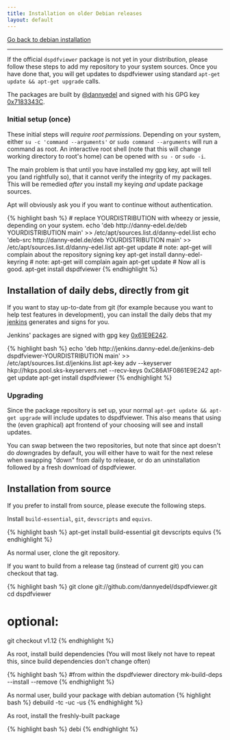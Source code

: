```yaml
---
title: Installation on older Debian releases
layout: default
---
```


[Go back to debian installation](/installation/debian.html)

-----

If the official `dspdfviewer` package is not yet in your distribution,
please follow these steps to add my repository to your system sources.
Once you have done that, you will get updates to dspdfviewer using
<span class="root">
standard `apt-get update && apt-get upgrade` calls.
</span>

The packages are built by [@dannyedel] and signed with his GPG key
[0x7183343C].

[@dannyedel]: https://github.com/dannyedel
[0x7183343C]: https://sks-keyservers.net/pks/lookup?op=get&search=0xF132F84C7183343C

### Initial setup (once)

These initial steps will *require root permissions.* Depending on your system,
either `su -c 'command --arguments'` or `sudo command --arguments`
will run a command as root. An interactive root shell (note that this will change working
directory to root's home) can be opened with `su -` or `sudo -i`.

The main problem is that until you have installed my gpg key, apt will tell you
(and rightfully so), that it cannot verify the integrity of my packages.
This will be remedied *after* you install my keying *and* update package sources.

Apt will obviously ask you if you want to continue without authentication.

<div class="root">
{% highlight bash %}
# replace YOURDISTRIBUTION with wheezy or jessie, depending on your system.
echo 'deb http://danny-edel.de/deb YOURDISTRIBUTION main' >> /etc/apt/sources.list.d/danny-edel.list
echo 'deb-src http://danny-edel.de/deb YOURDISTRIBUTION main' >> /etc/apt/sources.list.d/danny-edel.list
apt-get update    # note: apt-get will complain about the repository signing key
apt-get install danny-edel-keyring    # note: apt-get will complain again
apt-get update    # Now all is good.
apt-get install dspdfviewer
{% endhighlight %}
</div>

## Installation of daily debs, directly from git
If you want to stay up-to-date from git (for example because you want to help test features
in development), you can install the daily debs that my [jenkins] generates and signs for you.

Jenkins' packages are signed with gpg key [0x61E9E242].

<div class="root">
{% highlight bash %}
echo 'deb http://jenkins.danny-edel.de/jenkins-deb dspdfviewer-YOURDISTRIBUTION main' >> /etc/apt/sources.list.d/jenkins.list
apt-key adv --keyserver hkp://hkps.pool.sks-keyservers.net --recv-keys 0xC86A1F0861E9E242
apt-get update
apt-get install dspdfviewer
{% endhighlight %}
</div>

[jenkins]: http://danny-edel.de/jenkins
[0x61E9E242]: https://sks-keyservers.net/pks/lookup?op=get&search=0xC86A1F0861E9E242

### Upgrading

Since the package repository is set up, your normal `apt-get update && apt-get upgrade` will
include updates to dspdfviewer. This also means that using the (even graphical) apt frontend
of your choosing will see and install updates.

You can swap between the two repositories, but note that since apt doesn't do *down*grades by
default, you will either have to wait for the next relese when swapping "down" from daily
to release, or do an uninstallation followed by a fresh download of dspdfviewer.



## Installation from source

If you prefer to install from source, please execute the following steps.

Install `build-essential`, `git`, `devscripts` and `equivs`.

<div class="root">
{% highlight bash %}
apt-get install build-essential git devscripts equivs
{% endhighlight %}
</div>

As normal user, clone the git repository.

If you want to build from a release tag (instead of current git)
you can checkout that tag.

{% highlight bash %}
git clone git://github.com/dannyedel/dspdfviewer.git
cd dspdfviewer

# optional:
git checkout v1.12
{% endhighlight %}

As root, install build dependencies (You will most likely not have to repeat this,
since build dependencies don't change often)

<div class="root">
{% highlight bash %}
#from within the dspdfviewer directory
mk-build-deps --install --remove
{% endhighlight %}
</div>

As normal user, build your package with debian automation
{% highlight bash %}
debuild -tc -uc -us
{% endhighlight %}

As root, install the freshly-built package

<div class="root">
{% highlight bash %}
debi
{% endhighlight %}
</div>


